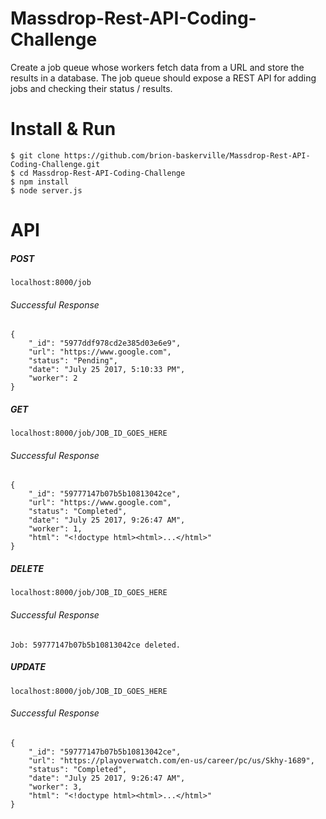 # Massdrop-Rest-API-Coding-Challenge
Create a job queue whose workers fetch data from a URL and store the results in a database.  The job queue should expose a REST API for adding jobs and checking their status / results.

# Install & Run
```
$ git clone https://github.com/brion-baskerville/Massdrop-Rest-API-Coding-Challenge.git
$ cd Massdrop-Rest-API-Coding-Challenge
$ npm install
$ node server.js
```

# API
##### POST
```
localhost:8000/job
```
###### Successful Response
```
{
    "_id": "5977ddf978cd2e385d03e6e9",
    "url": "https://www.google.com",
    "status": "Pending",
    "date": "July 25 2017, 5:10:33 PM",
    "worker": 2
}
```
##### GET
```
localhost:8000/job/JOB_ID_GOES_HERE
```
###### Successful Response
```
{
    "_id": "59777147b07b5b10813042ce",
    "url": "https://www.google.com",
    "status": "Completed",
    "date": "July 25 2017, 9:26:47 AM", 
    "worker": 1,
    "html": "<!doctype html><html>...</html>"
}
```
##### DELETE
```
localhost:8000/job/JOB_ID_GOES_HERE
```
###### Successful Response
```
Job: 59777147b07b5b10813042ce deleted.
```
##### UPDATE
```
localhost:8000/job/JOB_ID_GOES_HERE
```
###### Successful Response
```
{
    "_id": "59777147b07b5b10813042ce",
    "url": "https://playoverwatch.com/en-us/career/pc/us/Skhy-1689",
    "status": "Completed",
    "date": "July 25 2017, 9:26:47 AM",
    "worker": 3,
    "html": "<!doctype html><html>...</html>"
}
```
